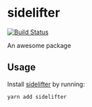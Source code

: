 # sidelifter
[![Build Status](https://travis-ci.org/splayd/sidelifter.svg?branch=master)](https://travis-ci.org/splayd/sidelifter)

An awesome package

## Usage
Install [sidelifter](https://yarnpkg.com/en/package/sidelifter)
by running:

```sh
yarn add sidelifter
```
